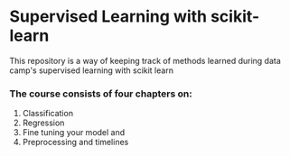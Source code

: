 <h1>Supervised Learning with scikit-learn</h1>
<p>This repository is a way of keeping track of methods learned during data camp's supervised learning with scikit learn</p>
  
<h3>The course consists of four chapters on: </h3>
<ol>
  <li>Classification</li> 
  <li>Regression</li> 
  <li>Fine tuning your model and </li> 
  <li>Preprocessing and timelines</li>
</ol>
